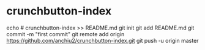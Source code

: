 # crunchbutton-index
echo # crunchbutton-index >> README.md
git init
git add README.md
git commit -m "first commit"
git remote add origin https://github.com/anchiu2/crunchbutton-index.git
git push -u origin master
